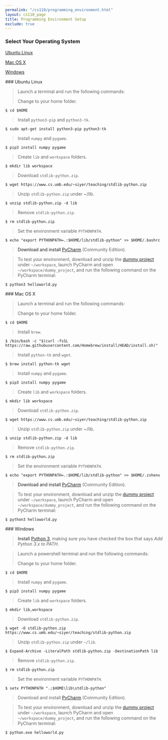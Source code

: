 ```yaml
---
permalink: "/cs110/programming_environment.html"
layout: cs110_page
title: Programming Environment Setup
exclude: true
---
```


### Select Your Operating System

[Ubuntu Linux](#linux)

[Mac OS X](#mac) 

[Windows](#win) 

<a name="linux"/>
### Ubuntu Linux

> Launch a terminal and run the following commands:
>
> Change to your home folder.
```
$ cd $HOME
```
>
> Install `python3-pip` and `python3-tk`.
```
$ sudo apt-get install python3-pip python3-tk
```
>
> Install `numpy` and `pygame`.
```
$ pip3 install numpy pygame
```
>
> Create `lib` and `workspace` folders.
```
$ mkdir lib workspace
```
>
> Download `stdlib-python.zip`.
```
$ wget https://www.cs.umb.edu/~siyer/teaching/stdlib-python.zip
```
>
> Unzip `stdlib-python.zip` under ~/lib.
```
$ unzip stdlib-python.zip -d lib
```
>
> Remove `stdlib-python.zip`.
```
$ rm stdlib-python.zip
```
>
> Set the environment variable `PYTHONPATH`.
```
$ echo "export PYTHONPATH=.:$HOME/lib/stdlib-python" >> $HOME/.bashrc
```

> Download and install
[PyCharm](https://www.jetbrains.com/pycharm/download/#section=linux) (Community Edition).

> To test your environment, download and unzip the
[dummy project](https://www.cs.umb.edu/~siyer/teaching/cs110/dummy_project.zip) under `~/workspace`, launch PyCharm and open `~/workspace/dummy_project`, and run the following command on the PyCharm terminal:
```
$ python3 helloworld.py
```

<a name="mac"/>
### Mac OS X

> Launch a terminal and run the following commands: 
>
> Change to your home folder.
```
$ cd $HOME
```
>
> Install `brew`.
```
$ /bin/bash -c "$(curl -fsSL https://raw.githubusercontent.com/Homebrew/install/HEAD/install.sh)"
```
>
> Install `python-tk` and `wget`.
```
$ brew install python-tk wget
```
>
> Install `numpy` and `pygame`.
```
$ pip3 install numpy pygame
```
>
> Create `lib` and `workspace` folders.
```
$ mkdir lib workspace
```
>
> Download `stdlib-python.zip`.
```
$ wget https://www.cs.umb.edu/~siyer/teaching/stdlib-python.zip
```
>
> Unzip `stdlib-python.zip` under ~/lib.
```
$ unzip stdlib-python.zip -d lib
```
>
> Remove `stdlib-python.zip`.
```
$ rm stdlib-python.zip
```
>
> Set the environment variable `PYTHONPATH`.
```
$ echo "export PYTHONPATH=.:$HOME/lib/stdlib-python" >> $HOME/.zshenv
```

> Download and install
[PyCharm](https://www.jetbrains.com/pycharm/download/#section=mac) (Community Edition).

> To test your environment, download and unzip the
[dummy project](https://www.cs.umb.edu/~siyer/teaching/cs110/dummy_project.zip) under `~/workspace`, launch PyCharm and open `~/workspace/dummy_project`, and run the following command on the PyCharm terminal:
```
$ python3 helloworld.py
```

<a name="win"/>
### Windows

> Install [Python 3](https://www.python.org/downloads/),  making sure you have checked the box that says *Add
Python 3.x to PATH*.

> Launch a powershell terminal and run the following commands:
>
> Change to your home folder.
```
$ cd $HOME
```
>
> Install `numpy` and `pygame`.
```
$ pip3 install numpy pygame
```
>
> Create `lib` and `workspace` folders.
```
$ mkdir lib,workspace
```
>
> Download `stdlib-python.zip`.
```
$ wget -O stdlib-python.zip https://www.cs.umb.edu/~siyer/teaching/stdlib-python.zip
```
>
> Unzip `stdlib-python.zip` under `~/lib`.
```
$ Expand-Archive -LiteralPath stdlib-python.zip -DestinationPath lib
```
>
> Remove `stdlib-python.zip`.
```
$ rm stdlib-python.zip
```
>
> Set the environment variable `PYTHONPATH`.
```
$ setx PYTHONPATH ".;$HOME\lib\stdlib-python"
```

> Download and install
[PyCharm](https://www.jetbrains.com/pycharm/download/#section=windows) (Community Edition).

> To test your environment, download and unzip the
[dummy project](https://www.cs.umb.edu/~siyer/teaching/cs110/dummy_project.zip) under `~/workspace`, launch PyCharm and open `~/workspace/dummy_project`, and run the following command on the PyCharm terminal:
```
$ python.exe helloworld.py
```
